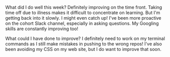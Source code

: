 What did I do well this week?
Definitely improving on the time front. Taking time off due to illness makes it difficult to concentrate on learning. But I'm getting back into it slowly. I might even catch up! I've been more proactive on the cohort Slack channel, especially in asking questions. My Googling skills are constantly improving too!

What could I have done to improve?
I definitely need to work on my terminal commands as I still make mistakes in pushing to the wrong repos! I've also been avoiding my CSS on my web site, but I do want to improve that soon.
